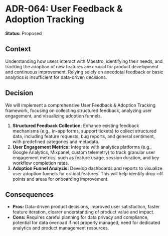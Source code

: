 
# ADR-064: User Feedback & Adoption Tracking

**Status:** Proposed

## Context

Understanding how users interact with Maestro, identifying their needs, and tracking the adoption of new features are crucial for product development and continuous improvement. Relying solely on anecdotal feedback or basic analytics is insufficient for data-driven decisions.

## Decision

We will implement a comprehensive User Feedback & Adoption Tracking framework, focusing on collecting structured feedback, analyzing user engagement, and visualizing adoption funnels.

1.  **Structured Feedback Collection:** Enhance existing feedback mechanisms (e.g., in-app forms, support tickets) to collect structured data, including feature requests, bug reports, and general sentiment, with predefined categories and metadata.
2.  **User Engagement Metrics:** Integrate with analytics platforms (e.g., Google Analytics, Mixpanel, custom telemetry) to track granular user engagement metrics, such as feature usage, session duration, and key workflow completion rates.
3.  **Adoption Funnel Analysis:** Develop dashboards and reports to visualize user adoption funnels for critical features. This will help identify drop-off points and areas for onboarding improvement.

## Consequences

- **Pros:** Data-driven product decisions, improved user satisfaction, faster feature iteration, clearer understanding of product value and impact.
- **Cons:** Requires careful planning for data privacy and compliance, potential for data overload if not properly managed, need for dedicated analytics and product management resources.

